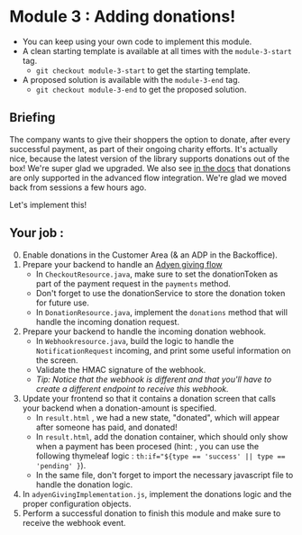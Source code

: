 # Module 3 : Adding donations!

* You can keep using your own code to implement this module.
* A clean starting template is available at all times with the `module-3-start` tag.
    * `git checkout module-3-start` to get the starting template.
* A proposed solution is available with the `module-3-end` tag.
    * `git checkout module-3-end` to get the proposed solution.

## Briefing

The company wants to give their shoppers the option to donate, after every successful payment, as part of their ongoing charity efforts.
It's actually nice, because the latest version of the library supports donations out of the box! We're super glad we upgraded. 
We also see [in the docs](https://docs.adyen.com/online-payments/donations/web-component/) that donations are only supported in the advanced flow integration. We're glad we moved back from sessions a few hours ago. 

Let's implement this!

## Your job :

0. Enable donations in the Customer Area (& an ADP in the Backoffice).
1. Prepare your backend to handle an [Adyen giving flow](https://docs.adyen.com/online-payments/donations/web-component/)
    * In `CheckoutResource.java`, make sure to set the donationToken as part of the payment request in the `payments` method.
    * Don't forget to use the donationService to store the donation token for future use.
    * In `DonationResource.java`, implement the `donations` method that will handle the incoming donation request.
2. Prepare your backend to handle the incoming donation webhook.
    * In `Webhookresource.java`, build the logic to handle the `NotificationRequest` incoming, and print some useful information on the screen.
    * Validate the HMAC signature of the webhook.
    * _Tip: Notice that the webhook is different and that you'll have to create a different endpoint to receive this webhook._
3. Update your frontend so that it contains a donation screen that calls your backend when a donation-amount is specified.
    * In `result.html` , we had a new state, "donated", which will appear after someone has paid, and donated!
    * In `result.html`, add the donation container, which should only show when a payment has been procesed (hint: , you can use the following thymeleaf logic : `th:if="${type == 'success' || type == 'pending' }`).
    * In the same file, don't forget to import the necessary javascript file to handle the donation logic.
4. In `adyenGivingImplementation.js`, implement the donations logic and the proper configuration objects.
4. Perform a successful donation to finish this module and make sure to receive the webhook event.

